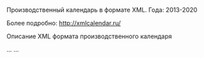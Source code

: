 Производственный календарь в формате XML. 
Года: 2013-2020

Более подробно: http://xmlcalendar.ru/



Описание XML формата производственного календаря
<!--
year    - год на который сформирован календарь
lang    - язык на котором представлены названия праздников
date    - дата формирования xml-календаря в формате ГГГГ.ММ.ДД
-->
<calendar year="2014" lang="ru" date="2014.01.01">
	<!--
		id - идентификатор праздника
		title - название праздника
	-->
	<holidays>
		<holiday id="1" title="Новогодние каникулы" />
		<holiday id="2" title="Рождество Христово" />                        
		...
	</holidays>
	<!--
		d - день (формат ММ.ДД)
		t - тип дня: 1 - выходной день, 2 - рабочий и сокращенный (может быть использован для любого дня недели), 3 - рабочий день (суббота/воскресенье)
		h - номер праздника (ссылка на атрибут id тэга holiday)		
		суббота и воскресенье считаются выходными, если нет тегов day с атрибутом t=2 и t=3 за этот день
	-->
	<days>
		<day d="01.01" t="1" h="1" />
		<day d="01.02" t="1" h="1" />
		<day d="01.03" t="1" h="1" />
		...
	</days>
</calendar>
